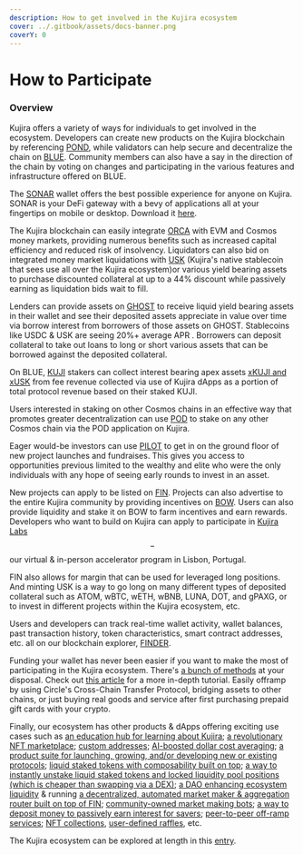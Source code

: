 ```yaml
---
description: How to get involved in the Kujira ecosystem
cover: ../.gitbook/assets/docs-banner.png
coverY: 0
---
```


# How to Participate

### Overview

Kujira offers a variety of ways for individuals to get involved in the ecosystem. Developers can create new products on the Kujira blockchain by referencing [POND](../dapps-and-infrastructure/pond.md), while validators can help secure and decentralize the chain on [BLUE](../dapps-and-infrastructure/blue/). Community members can also have a say in the direction of the chain by voting on changes and participating in the various features and infrastructure offered on BLUE.

The [SONAR](../dapps-and-infrastructure/kujira-wallet/) wallet offers the best possible experience for anyone on Kujira. SONAR is your DeFi gateway with a bevy of applications all at your fingertips on mobile or desktop. Download it [here](https://sonar.kujira.network/).

The Kujira blockchain can easily integrate [ORCA](../dapps-and-infrastructure/orca/) with EVM and Cosmos money markets, providing numerous benefits such as increased capital efficiency and reduced risk of insolvency. Liquidators can also bid on integrated money market liquidations with [USK](../dapps-and-infrastructure/usk-stablecoin.md) (Kujira's native stablecoin that sees use all over the Kujira ecosystem)or various yield bearing assets to purchase discounted collateral at up to a 44% discount while passively earning as liquidation bids wait to fill.

Lenders can provide assets on [GHOST](../dapps-and-infrastructure/ghost-money-market/) to receive liquid yield bearing assets in their wallet and see their deposited assets appreciate in value over time via borrow interest from borrowers of those assets on GHOST. Stablecoins like USDC & USK are seeing 20%+ average APR . Borrowers can deposit collateral to take out loans to long or short various assets that can be borrowed against the deposited collateral.&#x20;

On BLUE, [KUJI](../tokenomics/kuji-token/) stakers can collect interest bearing apex assets [xKUJI and xUSK](../dapps-and-infrastructure/ghost-money-market/lend.md) from fee revenue collected via use of Kujira dApps as a portion of total protocol revenue based on their staked KUJI.&#x20;

Users interested in staking on other Cosmos chains in an effective way that promotes greater decentralization can use [POD](../dapps-and-infrastructure/pod/) to stake on any other Cosmos chain via the POD application on Kujira.

Eager would-be investors can use [PILOT](../dapps-and-infrastructure/pilot-launchpad.md) to get in on the ground floor of new project launches and fundraises. This gives you access to opportunities previous limited to the wealthy and elite who were the only individuals with any hope of seeing early rounds to invest in an asset.&#x20;

New projects can apply to be listed on [FIN](../dapps-and-infrastructure/fin/). Projects can also advertise to the entire Kujira community by providing incentives on [BOW](../dapps-and-infrastructure/bow/). Users can also provide liquidity and stake it on BOW to farm incentives and earn rewards. Developers who want to build on Kujira can apply to participate in [Kujira Labs](broken-reference)$$-$$our virtual & in-person accelerator program in Lisbon, Portugal.

FIN also allows for margin that can be used for leveraged long positions. And minting USK is a way to go long on many different types of deposited collateral such as ATOM, wBTC, wETH, wBNB, LUNA, DOT, and gPAXG, or to invest in different projects within the Kujira ecosystem, etc.

Users and developers can track real-time wallet activity, wallet balances, past transaction history, token characteristics, smart contract addresses, etc. all on our blockchain explorer, [FINDER](../dapps-and-infrastructure/finder/).

Funding your wallet has never been easier if you want to make the most of participating in the Kujira ecosystem. There's [a bunch of methods](how-to-deposit-assets-into-the-ecosystem.md) at your disposal. Check out [this article](https://winkhub.app/posts/depositing-funds-to-kujira) for a more in-depth tutorial. Easily offramp by using Circle's Cross-Chain Transfer Protocol, bridging assets to other chains, or just buying real goods and service after first purchasing prepaid gift cards with your crypto.

Finally, our ecosystem has other products & dApps offering exciting use cases such as [an education hub for learning about Kujira](https://winkhub.app/);  [a revolutionary NFT marketplace](https://winkhub.app/posts/gojira-kujiras-revolutionary-nft-marketplace); [custom addresses](https://winkhub.app/posts/kujira-name-system-is-launching-on-the-gojira-nft-marketplace); [AI-boosted dollar cost averaging](https://calculated.fi/); [a product suite for launching, growing, and/or developing new or existing protocols](https://dashboard.fuzion.app/); [liquid staked tokens with composability built on top](https://quarkprotocol.com/app/stake?asset=KUJI); [a way to instantly unstake liquid staked tokens and locked liquidity pool positions (which is cheaper than swapping via a DEX)](https://unstake.fi/);  [a DAO enhancing ecosystem liquidity](https://mantadao.app/) & running [a decentralized, automated market maker & aggregation router built on top of FIN](https://mantaswap.app/); [community-owned market making bots](https://hummingbot.org/); [a way to deposit money to passively earn interest for savers](https://www.namifi.app/en); [peer-to-peer off-ramp services](https://app.localmoney.io/); [NFT collections](https://kujira.network/ecosystem), [user-defined raffles](https://plank.fi/), etc.&#x20;

The Kujira ecosystem can be explored at length in this [entry](wider-ecosystem.md).&#x20;
